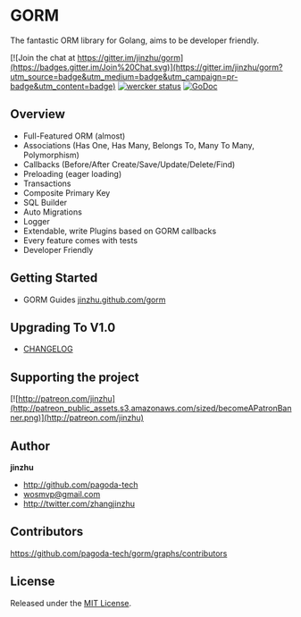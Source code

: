# GORM

The fantastic ORM library for Golang, aims to be developer friendly.

[![Join the chat at https://gitter.im/jinzhu/gorm](https://badges.gitter.im/Join%20Chat.svg)](https://gitter.im/jinzhu/gorm?utm_source=badge&utm_medium=badge&utm_campaign=pr-badge&utm_content=badge)
[![wercker status](https://app.wercker.com/status/0cb7bb1039e21b74f8274941428e0921/s/master "wercker status")](https://app.wercker.com/project/bykey/0cb7bb1039e21b74f8274941428e0921)
[![GoDoc](https://godoc.org/github.com/pagoda-tech/gorm?status.svg)](https://godoc.org/github.com/pagoda-tech/gorm)

## Overview

* Full-Featured ORM (almost)
* Associations (Has One, Has Many, Belongs To, Many To Many, Polymorphism)
* Callbacks (Before/After Create/Save/Update/Delete/Find)
* Preloading (eager loading)
* Transactions
* Composite Primary Key
* SQL Builder
* Auto Migrations
* Logger
* Extendable, write Plugins based on GORM callbacks
* Every feature comes with tests
* Developer Friendly

## Getting Started

* GORM Guides [jinzhu.github.com/gorm](http://jinzhu.github.io/gorm)

## Upgrading To V1.0

* [CHANGELOG](http://jinzhu.github.io/gorm/changelog.html)

## Supporting the project

[![http://patreon.com/jinzhu](http://patreon_public_assets.s3.amazonaws.com/sized/becomeAPatronBanner.png)](http://patreon.com/jinzhu)

## Author

**jinzhu**

* <http://github.com/pagoda-tech>
* <wosmvp@gmail.com>
* <http://twitter.com/zhangjinzhu>

## Contributors

https://github.com/pagoda-tech/gorm/graphs/contributors

## License

Released under the [MIT License](https://github.com/pagoda-tech/gorm/blob/master/License).
